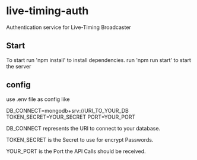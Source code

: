 # live-timing-auth

Authentication service for Live-Timing Broadcaster

## Start
To start run 'npm install' to install dependencies. run 'npm run start' to start the server

## config
use .env file as config like

DB_CONNECT=mongodb+srv://URI_TO_YOUR_DB
TOKEN_SECRET=YOUR_SECRET
PORT=YOUR_PORT

DB_CONNECT represents the URI to connect to your database.

TOKEN_SECRET is the Secret to use for encrypt Passwords.

YOUR_PORT is the Port the API Calls should be received.

